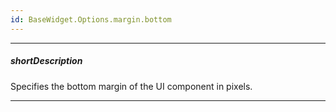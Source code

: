 ```yaml
---
id: BaseWidget.Options.margin.bottom
---
```

---
##### shortDescription
Specifies the bottom margin of the UI component in pixels.

---
